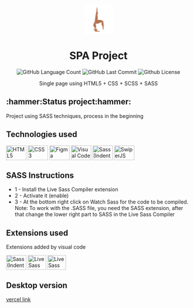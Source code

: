 
<p align="center"><img src="https://github.com/Guilbertoliveira/SPA-project/blob/main/imagens/icone.svg" width="80" heigh="40"></p>
<h1 align="center">SPA Project</h1>
<p align="center">
<img alt="GitHub Language Count" src="https://img.shields.io/github/languages/count/Guilbertoliveira/SPAproject"/>
<img alt="GitHub Last Commit" src="https://img.shields.io/github/last-commit/Guilbertoliveira/SPAproject" />
<img alt="Github License" src="https://img.shields.io/github/license/Guilbertoliveira/SPAproject" />
</p>
<p align="center">Single page using HTML5 + CSS + SCSS + SASS</p>

<h2>:hammer:Status project:hammer:</h2>
Project using SASS techniques, process in the beginning

<h2>Technologies used</h2>
<p>
    <img align="center" src="https://cdn.jsdelivr.net/gh/devicons/devicon/icons/html5/html5-plain-wordmark.svg" height="40" width="55" title="HTML5"/>
    <img align="center" src="https://cdn.jsdelivr.net/gh/devicons/devicon/icons/css3/css3-plain-wordmark.svg" height="40" width="55" title="CSS3"/>
    <img align="center" src="https://cdn.jsdelivr.net/gh/devicons/devicon/icons/figma/figma-original.svg" height="40" width="55" title="Figma"/>
    <img align="center" src="https://cdn.jsdelivr.net/gh/devicons/devicon/icons/visualstudio/visualstudio-plain.svg" height="40" width="55" title="Visual Code"/> 
    <img align="center" src="https://cdn.jsdelivr.net/gh/devicons/devicon/icons/sass/sass-original.svg" height="40" width="55" title="Sass (Indentend Sass Syntax)"/>
    <img align="center" src="https://cms-assets.tutsplus.com/uploads/users/780/posts/39427/image-upload/68747470733a2f2f6769746875622e7375726d6f6e2e6d652f696d616765732f636f6d6d6f6e2f7377697065722d6c6f676f2e737667.svg" height="40" width="55" title="SwiperJS"/> 
</p>

<h2>SASS Instructions</h2>
<ul>
<li>1 - Install the Live Sass Compiler extension</li>
<li>2 - Activate it (enable)</li>
<li>3 - At the bottom right click on Watch Sass for the code to be compiled.</li>
Note: To work with the .SASS file, you need the SASS extension, after that change the lower right part to SASS in the Live Sass Compiler</p></ul>


<h2>Extensions used</h2>
<p>Extensions added by visual code
<p>    
<img align="center" src="https://cdn.jsdelivr.net/gh/devicons/devicon/icons/sass/sass-original.svg" height="40" width="55" title="Sass (Indentend Sass Syntax)"/>
<img align="center" src="https://ritwickdey.gallerycdn.vsassets.io/extensions/ritwickdey/live-sass/3.0.0/1531332580258/Microsoft.VisualStudio.Services.Icons.Default" height="40" width="50" title="Live Sass Compiler"/>
<img align="center" src="https://ritwickdey.gallerycdn.vsassets.io/extensions/ritwickdey/liveserver/5.7.9/1661914858952/Microsoft.VisualStudio.Services.Icons.Default" height="40" width="50" title="Live Sass Compiler"/>

 </p>
<h2>Desktop version</h2>
<p><a href="https://spaproject-gamma.vercel.app/">vercel link</a></p>
